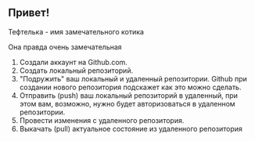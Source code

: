 ## Привет!

Тефтелька - имя замечательного котика

Она правда очень замечательная

1. Создали аккаунт на Github.com.
2. Создать локальный репозиторий.
3. "Подружить" ваш локальный и удаленный репозитории. Github при создании нового репозитория подскажет как это можно сделать.
4. Отправить (push) ваш локальный репозиторий в удаленный, при этом вам, возможно, нужно будет авторизоваться в удаленном репозитории.
5. Провести изменения с удаленного репозитория.
6. Выкачать (pull) актуальное состояние из удаленного репозитория